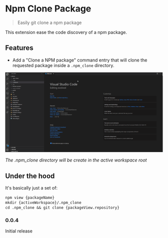 # Npm Clone Package

> Easily git clone a npm package

This extension ease the code discovery of a npm package. 

## Features

- Add a "Clone a NPM package" command entry that will clone the requested package inside a `.npm_clone` directory.

![feature X](./assets/npm-clone-preview.gif)

_The .npm_clone directory will be create in the active workspace root_

## Under the hood

It's basically just a set of:

```
npm view {packageName}
mkdir {activeWorkspace}/.npm_clone
cd .npm_clone && git clone {packageView.repository}
```
### 0.0.4

Initial release

